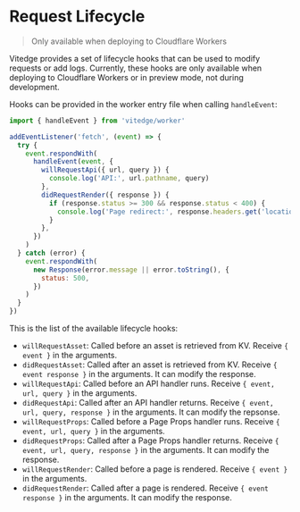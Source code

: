 # Request Lifecycle

> Only available when deploying to Cloudflare Workers

Vitedge provides a set of lifecycle hooks that can be used to modify requests or add logs. Currently, these hooks are only available when deploying to Cloudflare Workers or in preview mode, not during development.

Hooks can be provided in the worker entry file when calling `handleEvent`:

```js
import { handleEvent } from 'vitedge/worker'

addEventListener('fetch', (event) => {
  try {
    event.respondWith(
      handleEvent(event, {
        willRequestApi({ url, query }) {
          console.log('API:', url.pathname, query)
        },
        didRequestRender({ response }) {
          if (response.status >= 300 && response.status < 400) {
            console.log('Page redirect:', response.headers.get('location'))
          }
        },
      })
    )
  } catch (error) {
    event.respondWith(
      new Response(error.message || error.toString(), {
        status: 500,
      })
    )
  }
})
```

This is the list of the available lifecycle hooks:

- `willRequestAsset`: Called before an asset is retrieved from KV. Receive `{ event }` in the arguments.
- `didRequestAsset`: Called after an asset is retrieved from KV. Receive `{ event response }` in the arguments. It can modify the response.
- `willRequestApi`: Called before an API handler runs. Receive `{ event, url, query }` in the arguments.
- `didRequestApi`: Called after an API handler returns. Receive `{ event, url, query, response }` in the arguments. It can modify the repsonse.
- `willRequestProps`: Called before a Page Props handler runs. Receive `{ event, url, query }` in the arguments.
- `didRequestProps`: Called after a Page Props handler returns. Receive `{ event, url, query, response }` in the arguments. It can modify the response.
- `willRequestRender`: Called before a page is rendered. Receive `{ event }` in the arguments.
- `didRequestRender`: Called after a page is rendered. Receive `{ event response }` in the arguments. It can modify the response.
